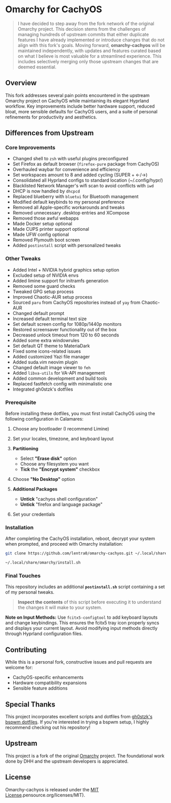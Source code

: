 # Omarchy for CachyOS

> I have decided to step away from the fork network of the original Omarchy project. This decision stems from the challenges of managing hundreds of upstream commits that either duplicate features I have already implemented or introduce changes that do not align with this fork's goals. Moving forward, **omarchy-cachyos** will be maintained independently, with updates and features curated based on what I believe is most valuable for a streamlined experience. This includes selectively merging only those upstream changes that are deemed essential.  

## Overview

This fork addresses several pain points encountered in the upstream Omarchy project on CachyOS while maintaining its elegant Hyprland workflow. Key improvements include better hardware support, reduced bloat, more sensible defaults for CachyOS users, and a suite of personal refinements for productivity and aesthetics.

## Differences from Upstream

### Core Improvements
- Changed shell to `zsh` with useful plugins preconfigured
- Set Firefox as default browser (`firefox-pure` package from CachyOS)
- Overhauled waybar for convenience and efficiency
- Set workspaces amount to 8 and added cycling (SUPER + ←/→)
- Consolidated all Hyprland configs to standard location (~/.config/hypr/)
- Blacklisted Network Manager's wifi scan to avoid conflicts with `iwd`
- DHCP is now handled by `dhcpcd`
- Replaced blueberry with `bluetui` for Bluetooth management
- Modified default keybinds to my personal preference
- Removed all Apple-specific workarounds and tweaks
- Removed unnecessary .desktop entries and XCompose
- Removed those awful webapps
- Made Docker setup optional
- Made CUPS printer support optional
- Made UFW config optional
- Removed Plymouth boot screen
- Added `postinstall` script with personalized tweaks

### Other Tweaks
- Added Intel + NVIDIA hybrid graphics setup option
- Excluded setup of NVIDIA envs
- Added limine support for initramfs generation
- Removed some guard checks
- Tweaked GPG setup process
- Improved Chaotic-AUR setup process
- Sourced `paru` from CachyOS repositories instead of `yay` from Chaotic-AUR
- Changed default prompt
- Increased default terminal text size
- Set default screen config for 1080p/1440p monitors
- Restored screensaver functionality out of the box
- Decreased unlock timeout from 120 to 60 seconds
- Added some extra windowrules
- Set default QT theme to MateriaDark
- Fixed some icons-related issues
- Added customized Yazi file manager
- Added suda.vim neovim plugin
- Changed default image viewer to `feh`
- Added `libva-utils` for VA-API management
- Added common development and build tools
- Replaced fastfetch config with minimalistic one
- Integrated gh0stzk's dotfiles

### Prerequisite
Before installing these dotfiles, you must first install CachyOS using the following configuration in Calamares:

1. Choose any bootloader (I recommend Limine)

2. Set your locales, timezone, and keyboard layout

3.  **Partitioning**
    *   Select **"Erase disk"** option
    *   Choose any filesystem you want
    *   **Tick** the **"Encrypt system"** checkbox

4. Choose **"No Desktop"** option

5.  **Additional Packages**
    *   **Untick** "cachyos shell configuration"
    *   **Untick** "firefox and language package"

6. Set your credentials

### Installation
After completing the CachyOS installation, reboot, decrypt your system when prompted, and proceed with Omarchy installation:

```bash
git clone https://github.com/lentra0/omarchy-cachyos.git ~/.local/share/omarchy

~/.local/share/omarchy/install.sh
```

### Final Touches
This repository includes an additional **`postinstall.sh`** script containing a set of my personal tweaks.
> **Inspect the contents** of this script before executing it to understand the changes it will make to your system.


**Note on Input Methods:** Use `fcitx5-configtool` to add keyboard layouts and change keybindings. This ensures the fcitx5 tray icon properly syncs and displays your current layout. Avoid modifying input methods directly through Hyprland configuration files.

## Contributing

While this is a personal fork, constructive issues and pull requests are welcome for:
- CachyOS-specific enhancements
- Hardware compatibility expansions
- Sensible feature additions

## Special Thanks

This project incorporates excellent scripts and dotfiles from [gh0stzk's bspwm dotfiles](https://github.com/gh0stzk/dotfiles). If you're interested in trying a bspwm setup, I highly recommend checking out his repository!

## Upstream

This project is a fork of the original [Omarchy](https://github.com/basecamp/omarchy) project. The foundational work done by DHH and the upstream developers is appreciated.

## License

Omarchy-cachyos is released under the [MIT License](https://opensource.org/licenses/MIT).pensource.org/licenses/MIT).
